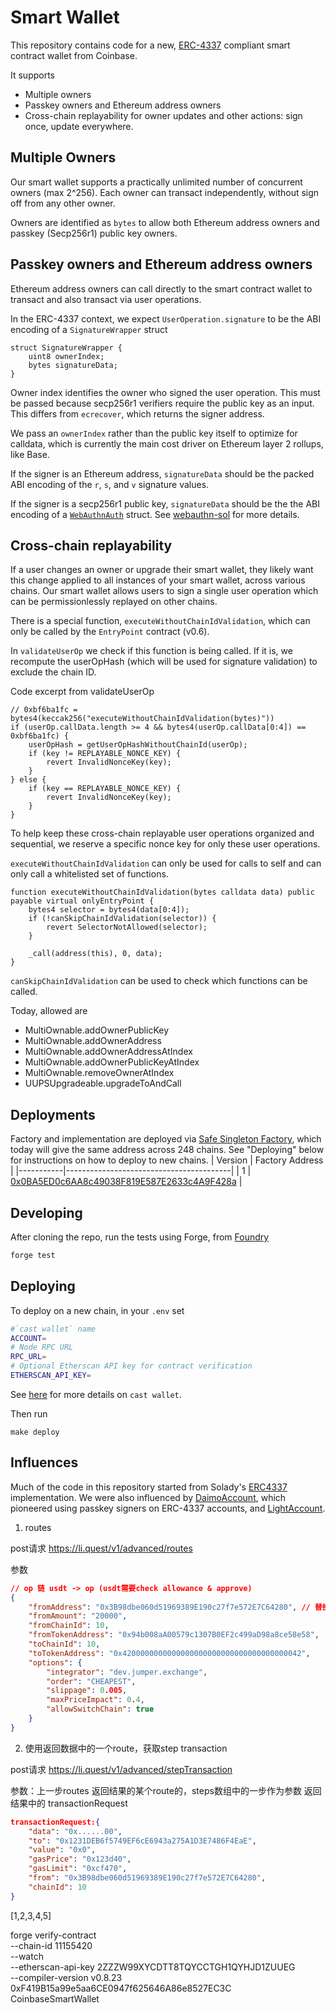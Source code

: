 # Smart Wallet

This repository contains code for a new, [ERC-4337](https://eips.ethereum.org/EIPS/eip-4337) compliant smart contract wallet from Coinbase. 

It supports 
- Multiple owners
- Passkey owners and Ethereum address owners
- Cross-chain replayability for owner updates and other actions: sign once, update everywhere. 

## Multiple Owners
Our smart wallet supports a practically unlimited number of concurrent owners (max 2^256). Each owner can transact independently, without sign off from any other owner. 

Owners are identified as `bytes` to allow both Ethereum address owners and passkey (Secp256r1) public key owners. 

## Passkey owners and Ethereum address owners
Ethereum address owners can call directly to the smart contract wallet to transact and also transact via user operations. 

In the ERC-4337 context, we expect `UserOperation.signature` to be the ABI encoding of a `SignatureWrapper` struct 
```solidity
struct SignatureWrapper {
    uint8 ownerIndex;
    bytes signatureData;
}
```

Owner index identifies the owner who signed the user operation. This must be passed because secp256r1 verifiers require the public key as an input. This differs from `ecrecover`, which returns the signer address.

We pass an `ownerIndex` rather than the public key itself to optimize for calldata, which is currently the main cost driver on Ethereum layer 2 rollups, like Base. 

If the signer is an Ethereum address, `signatureData` should be the packed ABI encoding of the `r`, `s`, and `v` signature values. 

If the signer is a secp256r1 public key, `signatureData` should be the the ABI encoding of a [`WebAuthnAuth`](https://github.com/base-org/webauthn-sol/blob/main/src/WebAuthn.sol#L15-L34) struct. See [webauthn-sol](https://github.com/base-org/webauthn-sol) for more details. 

## Cross-chain replayability 
If a user changes an owner or upgrade their smart wallet, they likely want this change applied to all instances of your smart wallet, across various chains. Our smart wallet allows users to sign a single user operation which can be permissionlessly replayed on other chains. 

There is a special function, `executeWithoutChainIdValidation`, which can only be called by the `EntryPoint` contract (v0.6). 

In `validateUserOp` we check if this function is being called. If it is, we recompute the userOpHash (which will be used for signature validation) to exclude the chain ID. 

Code excerpt from validateUserOp
```solidity
// 0xbf6ba1fc = bytes4(keccak256("executeWithoutChainIdValidation(bytes)"))
if (userOp.callData.length >= 4 && bytes4(userOp.callData[0:4]) == 0xbf6ba1fc) {
    userOpHash = getUserOpHashWithoutChainId(userOp);
    if (key != REPLAYABLE_NONCE_KEY) {
        revert InvalidNonceKey(key);
    }
} else {
    if (key == REPLAYABLE_NONCE_KEY) {
        revert InvalidNonceKey(key);
    }
}
```

To help keep these cross-chain replayable user operations organized and sequential, we reserve a specific nonce key for only these user operations.

`executeWithoutChainIdValidation` can only be used for calls to self and can only call a whitelisted set of functions. 

```solidity
function executeWithoutChainIdValidation(bytes calldata data) public payable virtual onlyEntryPoint {
    bytes4 selector = bytes4(data[0:4]);
    if (!canSkipChainIdValidation(selector)) {
        revert SelectorNotAllowed(selector);
    }

    _call(address(this), 0, data);
}
```

`canSkipChainIdValidation` can be used to check which functions can be called.

Today, allowed are 
- MultiOwnable.addOwnerPublicKey
- MultiOwnable.addOwnerAddress
- MultiOwnable.addOwnerAddressAtIndex
- MultiOwnable.addOwnerPublicKeyAtIndex
- MultiOwnable.removeOwnerAtIndex
- UUPSUpgradeable.upgradeToAndCall

## Deployments
Factory and implementation are deployed via [Safe Singleton Factory](https://github.com/safe-global/safe-singleton-factory), which today will give the same address across 248 chains. See "Deploying" below for instructions on how to deploy to new chains. 
| Version   | Factory Address                        |
|-----------|-----------------------------------------|
| 1 | [0x0BA5ED0c6AA8c49038F819E587E2633c4A9F428a](https://basescan.org/address/0x0BA5ED0c6AA8c49038F819E587E2633c4A9F428a) |


## Developing 
After cloning the repo, run the tests using Forge, from [Foundry](https://github.com/foundry-rs/foundry?tab=readme-ov-file)
```bash
forge test
```

## Deploying
To deploy on a new chain, in your `.env` set
```bash
#`cast wallet` name
ACCOUNT=
# Node RPC URL
RPC_URL=
# Optional Etherscan API key for contract verification
ETHERSCAN_API_KEY=
```
See [here](https://book.getfoundry.sh/reference/cast/cast-wallet-import) for more details on `cast wallet`.

Then run 
```
make deploy
```

## Influences
Much of the code in this repository started from Solady's [ERC4337](https://github.com/Vectorized/solady/blob/main/src/accounts/ERC4337.sol) implementation. We were also influenced by [DaimoAccount](https://github.com/daimo-eth/daimo/blob/master/packages/contract/src/DaimoAccount.sol), which pioneered using passkey signers on ERC-4337 accounts, and [LightAccount](https://github.com/alchemyplatform/light-account).






1. routes

post请求 https://li.quest/v1/advanced/routes

参数
```json
// op 链 usdt -> op (usdt需要check allowance & approve)
{
    "fromAddress": "0x3B98dbe060d51969389E190c27f7e572E7C64280", // 替换aa钱包地址
    "fromAmount": "20000",
    "fromChainId": 10,
    "fromTokenAddress": "0x94b008aA00579c1307B0EF2c499aD98a8ce58e58", 
    "toChainId": 10,
    "toTokenAddress": "0x4200000000000000000000000000000000000042",
    "options": {
        "integrator": "dev.jumper.exchange",
        "order": "CHEAPEST",
        "slippage": 0.005,
        "maxPriceImpact": 0.4,
        "allowSwitchChain": true
    }
}
```

2. 使用返回数据中的一个route，获取step transaction

post请求 https://li.quest/v1/advanced/stepTransaction

参数：上一步routes 返回结果的某个route的，steps数组中的一步作为参数
返回结果中的 transactionRequest 
```json
transactionRequest:{
    "data": "0x......00",
    "to": "0x1231DEB6f5749EF6cE6943a275A1D3E7486F4EaE",
    "value": "0x0",
    "gasPrice": "0x123d40",
    "gasLimit": "0xcf470",
    "from": "0x3B98dbe060d51969389E190c27f7e572E7C64280",
    "chainId": 10
}
```


[1,2,3,4,5]



forge verify-contract \
    --chain-id 11155420 \
    --watch \
    --etherscan-api-key 2ZZZW99XYCDTT8TQYCCTGH1QYHJD1ZUUEG \
    --compiler-version v0.8.23 \
    0xF419B15a99e5aa6CE0947f625646A86e8527EC3C \
    CoinbaseSmartWallet